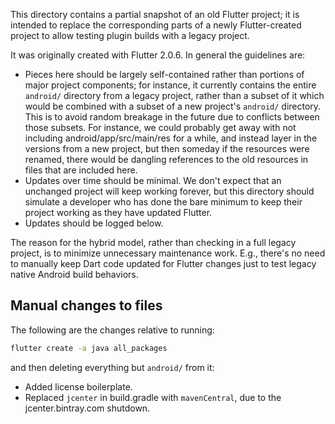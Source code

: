 This directory contains a partial snapshot of an old Flutter project; it is
intended to replace the corresponding parts of a newly Flutter-created project
to allow testing plugin builds with a legacy project.

It was originally created with Flutter 2.0.6. In general the guidelines are:
- Pieces here should be largely self-contained rather than portions of
  major project components; for instance, it currently contains the entire
  `android/` directory from a legacy project, rather than a subset of it
  which would be combined with a subset of a new project's `android/`
  directory. This is to avoid random breakage in the future due to
  conflicts between those subsets. For instance, we could probably get
  away with not including android/app/src/main/res for a while, and
  instead layer in the versions from a new project, but then someday
  if the resources were renamed, there would be dangling references to
  the old resources in files that are included here.
- Updates over time should be minimal. We don't expect that an unchanged
  project will keep working forever, but this directory should simulate
  a developer who has done the bare minimum to keep their project working
  as they have updated Flutter.
- Updates should be logged below.

The reason for the hybrid model, rather than checking in a full legacy
project, is to minimize unnecessary maintenance work. E.g., there's no
need to manually keep Dart code updated for Flutter changes just to
test legacy native Android build behaviors.

## Manual changes to files

The following are the changes relative to running:

```bash
flutter create -a java all_packages
```

and then deleting everything but `android/` from it:

- Added license boilerplate.
- Replaced `jcenter` in build.gradle with `mavenCentral`, due to the
  jcenter.bintray.com shutdown.
